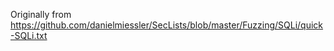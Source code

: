 Originally from <https://github.com/danielmiessler/SecLists/blob/master/Fuzzing/SQLi/quick-SQLi.txt>
